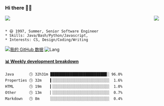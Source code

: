 ### Hi there 👋👋
<p>  
  <a href="https://count.getloli.com/"><img src="https://count.getloli.com/get/@Xxpain"></a>
  <img src="https://weather-icon.journeyad.repl.co/@shanghai?v=1" align="right">
</p>

```

* 😄 1997, Summer, Senior Software Engineer
* Skills: Java/Bash/Python/Javascript, 
* Interests: CS, Design/Coding/Writing
```

[![我的 GitHub 数据](https://github-readme-stats.vercel.app/api?username=Xxpain)]()
![Lang](https://github-readme-stats.vercel.app/api/top-langs/?username=Xxpain&hide=ipynb,html&layout=compact)
 <!-- waka-box start -->
#### <a href="https://gist.github.com/eb4ecc800e460a494f8146b3d1bb974a" target="_blank">📊 Weekly development breakdown</a>
```text
Java       🕓 32h31m █████████████████████████▉░ 96.0%
Properties 🕓 32m    ▍░░░░░░░░░░░░░░░░░░░░░░░░░░  1.6%
HTML       🕓 19m    ▎░░░░░░░░░░░░░░░░░░░░░░░░░░  1.0%
Other      🕓 13m    ▏░░░░░░░░░░░░░░░░░░░░░░░░░░  0.7%
Markdown   🕓 8m     ░░░░░░░░░░░░░░░░░░░░░░░░░░░  0.4%
```
<!-- Powered by https://github.com/YouEclipse/waka-box-go . -->
<!-- waka-box end -->
